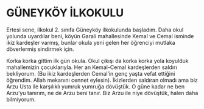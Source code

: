 # GÜNEYKÖY İLKOKULU

Ertesi sene, ilkokul 2. sınıfa Güneyköy ilkokulunda başladım. Daha okul yolunda uyardılar beni, köyün Garali mahallesinde Kemal ve Cemal isminde ikiz kardeşler varmış, bunlar okula yeni gelen her öğrenciyi mutlaka döverlermiş sindirmek için.

Korka korka gittim ilk gün okula. Okul çıkışı da korka korka yola koyulduk mahallemizin çocuklarıyla. Her an Kemal-Cemal kardeşlerden saldırı bekliyorum. (Bu ikiz kardeşlerden Cemal’in genç yaşta vefat ettiğini öğrendim. Allah mekanını cennet eylesin). İkizlerden saldıran olmadı ama biz Arzu Usta ile karşılıklı yumruk yumruğa dövüştük. O güne kadar ne ben Arzu’yu tanırım, ne de Arzu beni tanır. Biz Arzu ile niye dövüştük, halen daha bilmiyorum.
